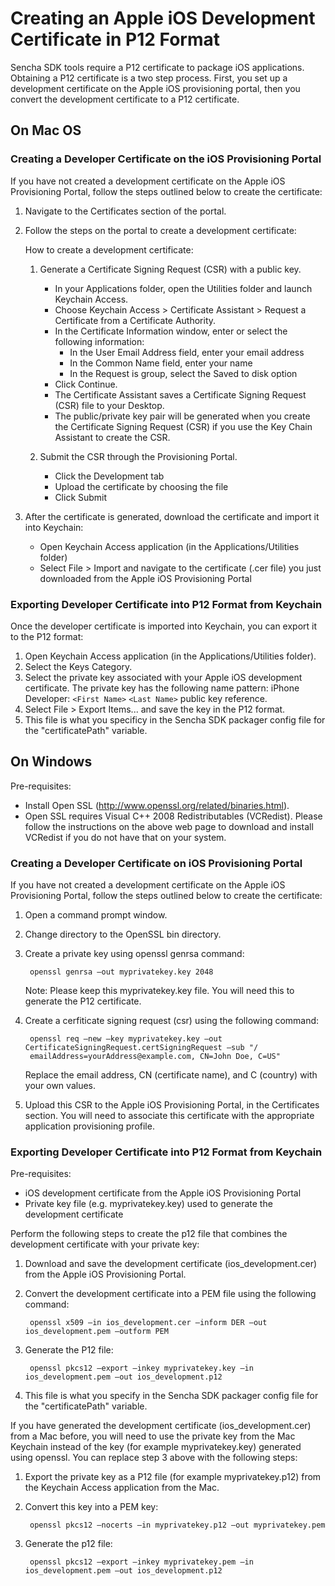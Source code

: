 # Creating an Apple iOS Development Certificate in P12 Format

Sencha SDK tools require a P12 certificate to package iOS applications. Obtaining a P12 certificate is a two step process.
First, you set up a development certificate on the Apple iOS provisioning portal, then you convert the development certificate to a P12 certificate.

## On Mac OS

### Creating a Developer Certificate on the iOS Provisioning Portal

If you have not created a development certificate on the Apple iOS Provisioning Portal, follow the steps outlined below to create the certificate:

1. Navigate to the Certificates section of the portal.
2. Follow the steps on the portal to create a development certificate:

   How to create a development certificate:

   1. Generate a Certificate Signing Request (CSR) with a public key.

      - In your Applications folder, open the Utilities folder and launch Keychain Access.
      - Choose Keychain Access > Certificate Assistant > Request a Certificate from a Certificate Authority.
      - In the Certificate Information window, enter or select the following information:
        - In the User Email Address field, enter your email address
        - In the Common Name field, enter your name
        - In the Request is group, select the Saved to disk option
      - Click Continue.
      - The Certificate Assistant saves a Certificate Signing Request (CSR) file to your Desktop.
      - The public/private key pair will be generated when you create the Certificate Signing Request (CSR) if you use the Key Chain Assistant to create the CSR.

    2. Submit the CSR through the Provisioning Portal.

       - Click the Development tab
       - Upload the certificate by choosing the file
       - Click Submit

3. After the certificate is generated, download the certificate and import it into Keychain:

   * Open Keychain Access application (in the Applications/Utilities folder)
   * Select File > Import and navigate to the certificate (.cer file) you just downloaded from the Apple iOS Provisioning Portal

### Exporting Developer Certificate into P12 Format from Keychain

Once the developer certificate is imported into Keychain, you can export it to the P12 format:

1. Open Keychain Access application (in the Applications/Utilities folder).
2. Select the Keys Category.
3. Select the private key associated with your Apple iOS development certificate. The private key has the following name pattern: iPhone Developer: `<First Name>` `<Last Name>` public key reference.
4. Select File > Export Items... and save the key in the P12 format.
5. This file is what you specificy in the Sencha SDK packager config file for the "certificatePath" variable.

## On Windows

Pre-requisites:

  * Install Open SSL (http://www.openssl.org/related/binaries.html).
  * Open SSL requires Visual C++ 2008 Redistributables (VCRedist). Please follow the instructions on the above web page to download and install VCRedist if you do not have that on your system.

### Creating a Developer Certificate on iOS Provisioning Portal

If you have not created a development certificate on the Apple iOS Provisioning Portal, follow the steps outlined below to create the certificate:

1. Open a command prompt window.
2. Change directory to the OpenSSL bin directory.
3. Create a private key using openssl genrsa command:

		openssl genrsa –out myprivatekey.key 2048

	Note: Please keep this myprivatekey.key file. You will need this to generate the P12 certificate.

4. Create a cerfiticate signing request (csr) using the following command:

		openssl req –new –key myprivatekey.key –out CertificateSigningRequest.certSigningRequest –sub "/
		emailAddress=yourAddress@example.com, CN=John Doe, C=US"

	Replace the email address, CN (certificate name), and C (country) with your own values.

5. Upload this CSR to the Apple iOS Provisioning Portal, in the Certificates section. You will need to associate this
certificate with the appropriate application provisioning profile.

### Exporting Developer Certificate into P12 Format from Keychain

Pre-requisites:

* iOS development certificate from the Apple iOS Provisioning Portal
* Private key file (e.g. myprivatekey.key) used to generate the development certificate

Perform the following steps to create the p12 file that combines the development certificate with your private key:

1. Download and save the development certificate (ios_development.cer) from the Apple iOS Provisioning Portal.
2. Convert the development certificate into a PEM file using the following command:

		openssl x509 –in ios_development.cer –inform DER –out ios_development.pem –outform PEM

3. Generate the P12 file:

		openssl pkcs12 –export –inkey myprivatekey.key –in ios_development.pem –out ios_development.p12

4. This file is what you specify in the Sencha SDK packager config file for the "certificatePath" variable.

If you have generated the development certificate (ios_development.cer) from a Mac before, you will need to use the
private key from the Mac Keychain instead of the key (for example myprivatekey.key) generated using openssl. You can replace step 3 above with the following steps:

1. Export the private key as a P12 file (for example myprivatekey.p12) from the Keychain Access application from the Mac.
2. Convert this key into a PEM key:

		openssl pkcs12 –nocerts –in myprivatekey.p12 –out myprivatekey.pem

3. Generate the p12 file:

		openssl pkcs12 –export –inkey myprivatekey.pem –in ios_development.pem –out ios_development.p12

